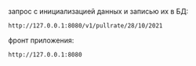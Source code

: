 запрос с инициализацией данных и записью их в БД:
```
http://127.0.0.1:8080/v1/pullrate/28/10/2021
```

фронт приложения:
```
http://127.0.0.1:8080
```


